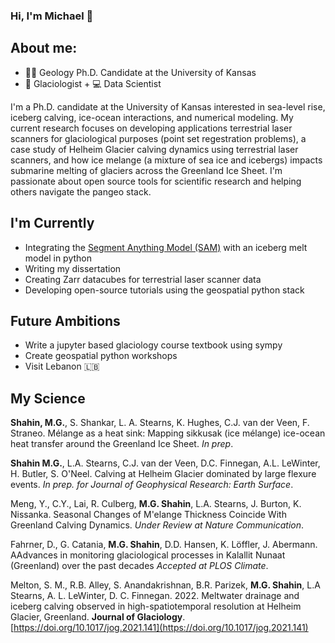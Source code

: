 ### Hi, I'm Michael 👋

## About me:
- 👩‍💻 Geology Ph.D. Candidate at the University of Kansas
- 🧊 Glaciologist + 💻 Data Scientist

I'm a Ph.D. candidate at the University of Kansas interested in sea-level rise, iceberg calving,  ice-ocean interactions, and numerical modeling. My current research focuses on developing applications terrestrial laser scanners for glaciological purposes (point set regestration problems), a case study of Helheim Glacier calving dynamics using terrestrial laser scanners, and how ice melange (a mixture of sea ice and icebergs) impacts submarine melting of glaciers across the Greenland Ice Sheet. I'm passionate about open source tools for scientific research and helping others navigate the pangeo stack.

## I'm Currently 
- Integrating the [Segment Anything Model (SAM)](https://github.com/facebookresearch/segment-anything) with an iceberg melt model in python
- Writing my dissertation
- Creating Zarr datacubes for terrestrial laser scanner data
- Developing open-source tutorials using the geospatial python stack

## Future Ambitions
- Write a jupyter based glaciology course textbook using sympy
- Create geospatial python workshops
- Visit Lebanon 🇱🇧


## My Science 
__Shahin, M.G.__, S. Shankar, L. A. Stearns, K. Hughes, C.J. van der Veen, F. Straneo. Mélange as a heat sink: Mapping sikkusak (ice mélange) ice-ocean heat transfer around the Greenland Ice Sheet. *In prep*.

__Shahin M.G.__, L.A. Stearns, C.J. van der Veen, D.C. Finnegan, A.L. LeWinter, H. Butler, S. O'Neel. Calving at Helheim Glacier dominated by large flexure events. *In prep. for Journal of Geophysical Research: Earth Surface*.

Meng, Y., C.Y., Lai, R. Culberg, __M.G. Shahin__,  L.A. Stearns, J. Burton, K. Nissanka. Seasonal Changes of M\'elange Thickness Coincide With
Greenland Calving Dynamics. *Under Review at Nature Communication*.

Fahrner, D., G. Catania, __M.G. Shahin__, D.D. Hansen, K. Löffler, J. Abermann. AAdvances in monitoring glaciological processes in Kalallit Nunaat (Greenland) over the past decades *Accepted at PLOS Climate*.

Melton, S. M., R.B. Alley, S. Anandakrishnan, B.R. Parizek, __M.G. Shahin__, L.A Stearns, A. L. LeWinter,  D. C. Finnegan. 2022. Meltwater drainage and iceberg calving observed in high-spatiotemporal resolution at Helheim Glacier, Greenland. **Journal of Glaciology**. [https://doi.org/10.1017/jog.2021.141](https://doi.org/10.1017/jog.2021.141)



<!--
**shahinmg/shahinmg** is a ✨ _special_ ✨ repository because its `README.md` (this file) appears on your GitHub profile.

Here are some ideas to get you started:

- 🔭 I’m currently working on ...
- 🌱 I’m currently learning ...
- 👯 I’m looking to collaborate on ...
- 🤔 I’m looking for help with ...
- 💬 Ask me about ...
- 📫 How to reach me: ...
- 😄 Pronouns: ...
- ⚡ Fun fact: ...
-->
